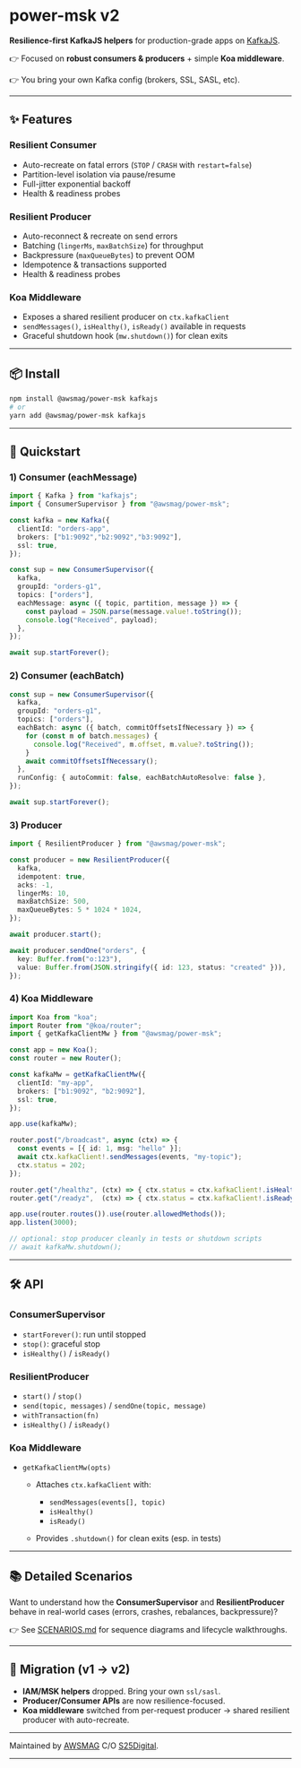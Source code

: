 # power-msk v2

**Resilience-first KafkaJS helpers** for production-grade apps on [KafkaJS](https://kafka.js.org/).

👉 Focused on **robust consumers & producers** + simple **Koa middleware**.

👉 You bring your own Kafka config (brokers, SSL, SASL, etc).

---

## ✨ Features

### Resilient Consumer

* Auto-recreate on fatal errors (`STOP` / `CRASH` with `restart=false`)
* Partition-level isolation via pause/resume
* Full-jitter exponential backoff
* Health & readiness probes

### Resilient Producer

* Auto-reconnect & recreate on send errors
* Batching (`lingerMs`, `maxBatchSize`) for throughput
* Backpressure (`maxQueueBytes`) to prevent OOM
* Idempotence & transactions supported
* Health & readiness probes

### Koa Middleware

* Exposes a shared resilient producer on `ctx.kafkaClient`
* `sendMessages()`, `isHealthy()`, `isReady()` available in requests
* Graceful shutdown hook (`mw.shutdown()`) for clean exits

---

## 📦 Install

```bash
npm install @awsmag/power-msk kafkajs
# or
yarn add @awsmag/power-msk kafkajs
```

---

## 🚀 Quickstart

### 1) Consumer (eachMessage)

```ts
import { Kafka } from "kafkajs";
import { ConsumerSupervisor } from "@awsmag/power-msk";

const kafka = new Kafka({
  clientId: "orders-app",
  brokers: ["b1:9092","b2:9092","b3:9092"],
  ssl: true,
});

const sup = new ConsumerSupervisor({
  kafka,
  groupId: "orders-g1",
  topics: ["orders"],
  eachMessage: async ({ topic, partition, message }) => {
    const payload = JSON.parse(message.value!.toString());
    console.log("Received", payload);
  },
});

await sup.startForever();
```

### 2) Consumer (eachBatch)

```ts
const sup = new ConsumerSupervisor({
  kafka,
  groupId: "orders-g1",
  topics: ["orders"],
  eachBatch: async ({ batch, commitOffsetsIfNecessary }) => {
    for (const m of batch.messages) {
      console.log("Received", m.offset, m.value?.toString());
    }
    await commitOffsetsIfNecessary();
  },
  runConfig: { autoCommit: false, eachBatchAutoResolve: false },
});

await sup.startForever();
```

### 3) Producer

```ts
import { ResilientProducer } from "@awsmag/power-msk";

const producer = new ResilientProducer({
  kafka,
  idempotent: true,
  acks: -1,
  lingerMs: 10,
  maxBatchSize: 500,
  maxQueueBytes: 5 * 1024 * 1024,
});

await producer.start();

await producer.sendOne("orders", {
  key: Buffer.from("o:123"),
  value: Buffer.from(JSON.stringify({ id: 123, status: "created" })),
});
```

### 4) Koa Middleware

```ts
import Koa from "koa";
import Router from "@koa/router";
import { getKafkaClientMw } from "@awsmag/power-msk";

const app = new Koa();
const router = new Router();

const kafkaMw = getKafkaClientMw({
  clientId: "my-app",
  brokers: ["b1:9092", "b2:9092"],
  ssl: true,
});

app.use(kafkaMw);

router.post("/broadcast", async (ctx) => {
  const events = [{ id: 1, msg: "hello" }];
  await ctx.kafkaClient!.sendMessages(events, "my-topic");
  ctx.status = 202;
});

router.get("/healthz", (ctx) => { ctx.status = ctx.kafkaClient!.isHealthy() ? 200 : 500; });
router.get("/readyz",  (ctx) => { ctx.status = ctx.kafkaClient!.isReady() ? 200 : 503; });

app.use(router.routes()).use(router.allowedMethods());
app.listen(3000);

// optional: stop producer cleanly in tests or shutdown scripts
// await kafkaMw.shutdown();
```

---

## 🛠 API

### ConsumerSupervisor

* `startForever()`: run until stopped
* `stop()`: graceful stop
* `isHealthy()` / `isReady()`

### ResilientProducer

* `start()` / `stop()`
* `send(topic, messages)` / `sendOne(topic, message)`
* `withTransaction(fn)`
* `isHealthy()` / `isReady()`

### Koa Middleware

* `getKafkaClientMw(opts)`

  * Attaches `ctx.kafkaClient` with:

    * `sendMessages(events[], topic)`
    * `isHealthy()`
    * `isReady()`
  * Provides `.shutdown()` for clean exits (esp. in tests)

---

## 📚 Detailed Scenarios

Want to understand how the **ConsumerSupervisor** and **ResilientProducer** behave in real-world cases (errors, crashes, rebalances, backpressure)?  

👉 See [SCENARIOS.md](./SCENARIOS.md) for sequence diagrams and lifecycle walkthroughs.

---

## 🔄 Migration (v1 → v2)

* **IAM/MSK helpers** dropped. Bring your own `ssl/sasl`.
* **Producer/Consumer APIs** are now resilience-focused.
* **Koa middleware** switched from per-request producer → shared resilient producer with auto-recreate.

---

Maintained by [AWSMAG](https://awsmag.com) C/O [S25Digital](https://s25.digital).

---
